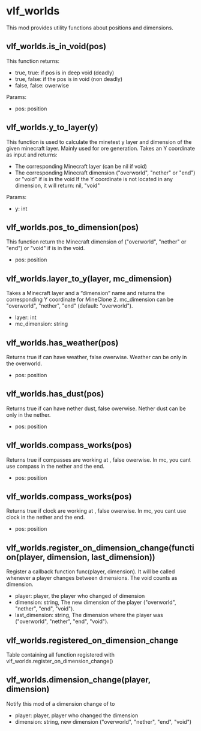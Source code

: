 # vlf_worlds
This mod provides utility functions about positions and dimensions.

## vlf_worlds.is_in_void(pos)
This function returns:

* true, true: if pos is in deep void (deadly)
* true, false: if the pos is in void (non deadly)
* false, false: owerwise

Params:

* pos: position

## vlf_worlds.y_to_layer(y)
This function is used to calculate the minetest y layer and dimension of the given <y> minecraft layer.
Mainly used for ore generation.
Takes an Y coordinate as input and returns:

* The corresponding Minecraft layer (can be nil if void)
* The corresponding Minecraft dimension ("overworld", "nether" or "end") or "void" if <y> is in the void
If the Y coordinate is not located in any dimension, it will return: nil, "void"

Params:

* y: int

## vlf_worlds.pos_to_dimension(pos)
This function return the Minecraft dimension of <pos> ("overworld", "nether" or "end") or "void" if <y> is in the void.

* pos: position

## vlf_worlds.layer_to_y(layer, mc_dimension)
Takes a Minecraft layer and a “dimension” name and returns the corresponding Y coordinate for MineClone 2.
mc_dimension can be "overworld", "nether", "end" (default: "overworld").

* layer: int
* mc_dimension: string

## vlf_worlds.has_weather(pos)
Returns true if <pos> can have weather, false owerwise.
Weather can be only in the overworld.

* pos: position

## vlf_worlds.has_dust(pos)
Returns true if <pos> can have nether dust, false owerwise.
Nether dust can be only in the nether.

* pos: position

## vlf_worlds.compass_works(pos)
Returns true if compasses are working at <pos>, false owerwise.
In mc, you cant use compass in the nether and the end.

* pos: position

## vlf_worlds.compass_works(pos)
Returns true if clock are working at <pos>, false owerwise.
In mc, you cant use clock in the nether and the end.

* pos: position

## vlf_worlds.register_on_dimension_change(function(player, dimension, last_dimension))
Register a callback function func(player, dimension).
It will be called whenever a player changes between dimensions.
The void counts as dimension.

* player: player, the player who changed of dimension
* dimension: string, The new dimension of the player ("overworld", "nether", "end", "void").
* last_dimension: string, The dimension where the player was ("overworld", "nether", "end", "void").


## vlf_worlds.registered_on_dimension_change
Table containing all function registered with vlf_worlds.register_on_dimension_change()

## vlf_worlds.dimension_change(player, dimension)
Notify this mod of a dimension change of <player> to <dimension>

* player: player, player who changed the dimension
* dimension: string, new dimension ("overworld", "nether", "end", "void")
